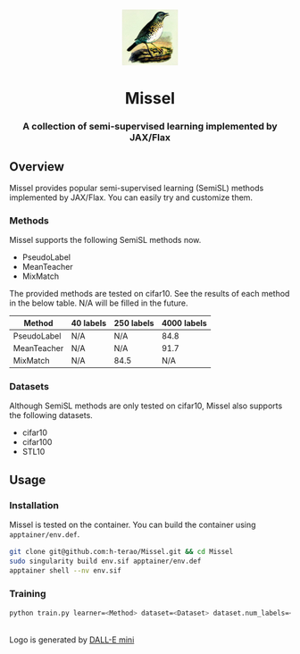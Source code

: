 <p align="center">
    <br>
    <img src="./figures/logo.png" height="100" width="100"/>
    <br>
</p>

<h1 align="center">Missel</h1>
<h3 align="center">A collection of semi-supervised learning implemented by JAX/Flax</h3>

## Overview

Missel provides popular semi-supervised learning (SemiSL) methods implemented by JAX/Flax. You can easily try and customize them.

### Methods
Missel supports the following SemiSL methods now.

- PseudoLabel
- MeanTeacher
- MixMatch

The provided methods are tested on cifar10.
See the results of each method in the below table.
N/A will be filled in the future.

| Method | 40 labels | 250 labels | 4000 labels |
| ---- | ---- | ---- | ---- |
| PseudoLabel | N/A | N/A | 84.8 |
| MeanTeacher | N/A | N/A | 91.7 |
| MixMatch | N/A | 84.5 | N/A |

### Datasets

Although SemiSL methods are only tested on cifar10, Missel also supports the following datasets.

- cifar10
- cifar100
- STL10

## Usage

### Installation

Missel is tested on the container.
You can build the container using `apptainer/env.def`.

```sh
git clone git@github.com:h-terao/Missel.git && cd Missel
sudo singularity build env.sif apptainer/env.def
apptainer shell --nv env.sif
```

### Training

```bash
python train.py learner=<Method> dataset=<Dataset> dataset.num_labels=<Number of labeled data> <Other configuration>
```

<br>

<footer>
Logo is generated by <a target="_blank" href="https://huggingface.co/spaces/dalle-mini/dalle-mini">DALL-E mini</a>
</footer>